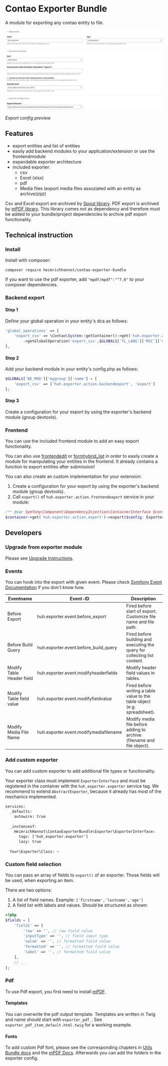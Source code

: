 # Contao Exporter Bundle 

A module for exporting any contao entity to file.

![Contao Exporter Bundle Backend Config Preview](docs/img/screenshot.png)

*Export config preview*

## Features

- export entities and list of entities
- easily add backend modules to your application/extension or use the frontendmodule
- expandable exporter architecture
- included exporter:
    - csv
    - Excel (xlsx)
    - pdf
    - Media files (export media files assoziated with an entity as archive(zip))
    
Csv and Excel export are archived by [Spout library](https://github.com/box/spout).
PDF export is archived by [mPDF library](https://github.com/mpdf/mpdf). This library comes not as dependency and therefore must be added to your bundle/project dependencies to archvie pdf export functionality.

## Technical instruction

### Install 

Install with composer:

```
composer require heimrichhannot/contao-exporter-bundle
```

If you want to use the pdf exporter, add `"mpdf/mpdf":"^7.0"` to your composer dependencies.

### Backend export

#### Step 1
Define your global operation in your entity's dca as follows:

```php
'global_operations' => [
    'export_csv' => \Contao\System::getContainer()->get('huh.exporter.action.backendexport')
        ->getGlobalOperation('export_csv',$GLOBALS['TL_LANG']['MSC']['export_csv'])
],
```

#### Step 2
Add your backend module in your entity's config.php as follows:

```php
$GLOBALS['BE_MOD']['mygroup']['name'] = [
    'export_csv' => ['huh.exporter.action.backendexport', 'export']
];
```

#### Step 3
Create a configuration for your export by using the exporter's backend module (group devtools).

### Frontend
You can use the included frontend module to add an easy export functionality. 

You can also use [frontendedit](https://github.com/heimrichhannot/contao-frontendedit) or [formhybrid_list](https://github.com/heimrichhannot/contao-formhybrid_list) in order to easily create a module for manipulating your entities in the frontend. It already contains a function to export entities after submission!

You can also create an custom implementation for your extension:

1) Create a configuration for your export by using the exporter's backend module (group devtools).
2) Call `export()` of `huh.exporter.action.frontendexport` service in your module:

```php
/** @var Symfony\Component\DependencyInjection\ContainerInterface $container */
$container->get('huh.exporter.action.export')->export($config: ExporterModel, $entity: int|string, $fields = []: array);
```

## Developers

### Upgrade from exporter module

Please see [Upgrade Instructions](UPGRADE.md).

### Events

You can hook into the export with given event. Please check [Symfony Event Documentation](https://symfony.com/doc/3.4/event_dispatcher.html) if you don't know how. 

Eventname                 | Event-ID                              | Description
--------------------------|---------------------------------------|------------
Before Export             | huh.exporter.event.before_export      | Fired before start of export. Customize file name and file path.
Before Build Query        | huh.exporter.event.before_build_query | Fired before building and executing the query for collecting list content. 
Modify Table Header field | huh.exporter.event.modifyheaderfields | Modify header field values in tables.
Modify Table field value  | huh.exporter.event.modifyfieldvalue   | Fired before writing a table value to the table object (e.g. spreadsheet).
Modify Media File Name    | huh.exporter.event.modifymediafilename| Modify media file before adding to archive (filename and file object). 

### Add custom exporter

You can add custom exporter to add additional file types or functionality. 

Your exporter class must implement `ExporterInterface` and must be registered in the container with the `huh_exporter.exporter` service tag. We recommend to extend `AbstractExporter`, because it already has most of the mechanics implemented. 

```
services:
  _defaults:
    autowire: true

  _instanceof:
    HeimrichHannot\ContaoExporterBundle\Exporter\ExporterInterface:
      tags: ['huh_exporter.exporter']
      lazy: true
      
  Your\Exporter\Class: ~
```

### Custom field selection

You can pass an array of fields to `export()` of an exporter. Those fields will be used, when exporting an item.

There are two options:
1) A list of field names. Example: `['firstname','lastname','age']`
2) A field list with labels and values. Should be structured as shown:

```php
<?php 
$fields = [
    'field1' => [
        'raw' => '', // raw field value
        'inputType' => '', // field input type 
        'value' => '', // formatted field value
        'formatted' => '', // formatted field value
        'label' => '', // formatted field value
    ],
    // ...
];

```

### Pdf

To use Pdf export, you first need to install [mPDF][1].

#### Templates

You can overwrite the pdf output template. Templates are written in Twig and name should start with `exporter_pdf_`. See `exporter_pdf_item_default.html.twig` for a working example.

#### Fonts

To add custom Pdf font, please see the corresponding chapters in [Utils Bundle docs][3] and the [mPDF Docs][4]. Afterwards you can add the folders in the exporter config.

[1]: https://mpdf.github.io
[3]: https://github.com/heimrichhannot/contao-utils-bundle/blob/master/docs/utils/pdf/pdf_writer.md#use-custom-fonts
[4]: https://mpdf.github.io/fonts-languages/fonts-in-mpdf-7-x.html